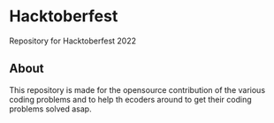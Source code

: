 # Hacktoberfest
Repository for Hacktoberfest 2022

## About
This repository is made for the opensource contribution of the various coding problems and
to help th ecoders around to get their coding problems solved asap.
